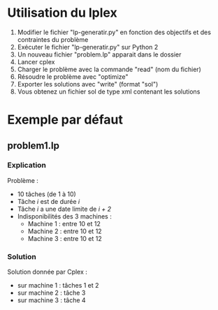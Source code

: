 # **Utilisation du lplex**

1. Modifier le fichier "lp-generatir.py" en fonction des objectifs et des contraintes du problème
2. Exécuter le fichier "lp-generatir.py" sur Python 2
3. Un nouveau fichier "problem.lp" apparait dans le dossier
4. Lancer cplex 
5. Charger le problème avec la commande "read" (nom du fichier)
6. Résoudre le problème avec "optimize"
7. Exporter les solutions avec "write" (format "sol")
8. Vous obtenez un fichier sol de type xml contenant les solutions

# **Exemple par défaut**

## **problem1.lp**
### **Explication**

Problème :
- 10 tâches (de 1 à 10)
- Tâche *i* est de durée *i*
- Tâche *i* a une date limite de *i + 2*
- Indisponibilités des 3 machines :
    - Machine 1 : entre 10 et 12
    - Machine 2 : entre 10 et 12
    - Machine 3 : entre 10 et 12

### **Solution**

Solution donnée par Cplex :
- sur machine 1 : tâches 1 et 2
- sur machine 2 : tâche 3
- sur machine 3 : tâche 4

